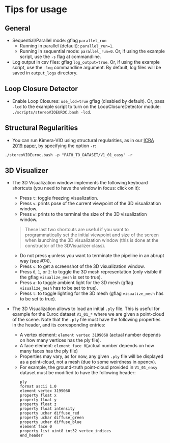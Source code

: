 # Tips for usage

## General

- Sequential/Parallel mode: gflag `parallel_run`
    - Running in parallel (default): `parallel_run=1`.
    - Running in sequential mode: `parallel_run=0`. Or, if using the example script, use the `-s` flag at commandline.
- Log output in csv files: gflag `log_output=true`. Or, if using the example script, use the `-log` commandline argument. By default, log files will be saved in `output_logs` directory.

## Loop Closure Detector

- Enable Loop Closures: `use_lcd=true` gflag (disabled by default). Or, pass `-lcd` to the example script to turn on the LoopClosureDetector module: `./scripts/stereoVIOEUROC.bash -lcd`.

## Structural Regularities

  - You can run Kimera-VIO using structural regularities, as in our [ICRA 2019 paper](https://ieeexplore.ieee.org/abstract/document/8794456), by specifying the option `-r`: 
  
  ```./stereoVIOEuroc.bash -p "PATH_TO_DATASET/V1_01_easy" -r```

## 3D Visualizer
- The 3D Visualization window implements the following keyboard shortcuts (you need to have the window in focus: click on it):
    - Press `t`: toggle freezing visualization.
    - Press `v`: prints pose of the current viewpoint of the 3D visualization window.
    - Press `w`: prints to the terminal the size of the 3D visualization window.

     > These last two shortcuts are useful if you want to programmatically set the initial viewpoint and size of the screen when launching the 3D visualization window (this is done at the constructor of the 3DVisualizer class).

    - Do not press `q` unless you want to terminate the pipeline in an abrupt way (see #74).
    - Press `s`: to get a screenshot of the 3D visualization window.
    - Press `0`, `1`, or `2`: to toggle the 3D mesh representation (only visible if the gflag `visualize_mesh` is set to true).
    - Press `a`: to toggle ambient light for the 3D mesh (gflag `visualize_mesh` has to be set to true).
    - Press `l`: to toggle lighting for the 3D mesh (gflag `visualize_mesh` has to be set to true).

- The 3D Visualization allows to load an initial `.ply` file.
This is useful for example for the Euroc dataset `V1_01_*` where we are given a point-cloud of the scene. Note that the `.ply` file must have the following properties in the header, and its corresponding entries:
  - A vertex element: `element vertex 3199068` (actual number depends on how many vertices has the ply file).
  - A face element: `element face 0`(actual number depends on how many faces has the ply file)
  - Properties may vary, as for now, any given `.ply` file will be displayed as a point-cloud, not a mesh (due to some weirdness in opencv).
  - For example, the ground-truth point-cloud provided in `V1_01_easy` dataset must be modified to have the following header:
      ```
      ply
      format ascii 1.0
      element vertex 3199068
      property float x
      property float y
      property float z
      property float intensity
      property uchar diffuse_red
      property uchar diffuse_green
      property uchar diffuse_blue
      element face 0
      property list uint8 int32 vertex_indices
      end_header
      ```
